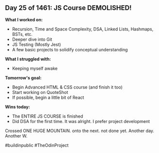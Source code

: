 ## Day 25 of 1461: JS Course DEMOLISHED!

**What I worked on:**
- Recursion, Time and Space Complexity, DSA, Linked Lists, Hashmaps, BSTs, etc.
- Deeper dive into Git
- JS Testing (Mostly Jest)
- A few basic projects to solidify conceptual understanding

**What I struggled with:**
- Keeping myself awake

**Tomorrow's goal:**
- Begin Advanced HTML & CSS course (and finish it too)
- Start working on QuoteShot
- If possible, begin a little bit of React

**Wins today:**
- The ENTIRE JS COURSE is finished
- Did DSA for the first time. It was alright. I prefer project development

Crossed ONE HUGE MOUNTAIN. onto the next. not done yet. Another day. Another W.

#buildinpublic #TheOdinProject
